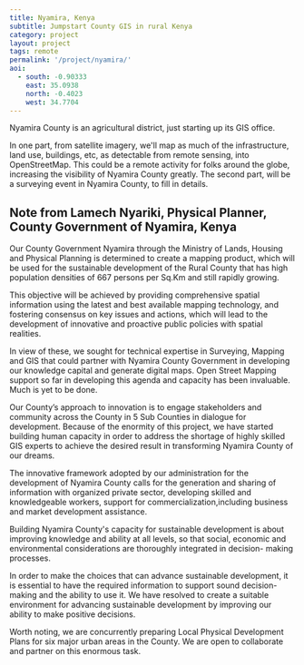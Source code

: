 ```yaml
---
title: Nyamira, Kenya
subtitle: Jumpstart County GIS in rural Kenya
category: project
layout: project
tags: remote
permalink: '/project/nyamira/'
aoi:
  - south: -0.90333
    east: 35.0938
    north: -0.4023
    west: 34.7704
---
```


Nyamira County is an agricultural district, just starting up its GIS office.

In one part, from satellite imagery, we'll map as much of the infrastructure, land use, buildings, etc, as detectable from remote sensing, into OpenStreetMap. This could be a remote activity for folks around the globe, increasing the visibility of Nyamira County greatly. The second part, will be a surveying event in Nyamira County, to fill in details.

## Note from Lamech Nyariki, Physical Planner, County Government of Nyamira, Kenya

Our County Government Nyamira through the Ministry of Lands, Housing and Physical Planning is determined to create a mapping product, which will be used for the sustainable development of the Rural County that has high population densities of 667 persons per Sq.Km and still rapidly growing. 

This objective will be achieved by providing comprehensive spatial information using the latest and best available mapping technology, and fostering consensus on key issues and actions, which will lead to the development of innovative and proactive public policies with spatial realities.

In view of these, we sought for technical expertise in Surveying, Mapping and GIS that could partner with Nyamira County Government in developing our knowledge capital and generate digital maps. Open Street Mapping support so far in developing this agenda and capacity has been invaluable. Much is yet to be done.

Our County’s approach to innovation is to engage stakeholders and community across the County in 5 Sub Counties in dialogue for development. Because of the enormity of this project, we have started building human capacity in order to address the shortage of highly skilled GIS experts to achieve the desired result in transforming Nyamira County of our dreams.

The innovative framework adopted by our administration for the development of Nyamira County calls for the generation and sharing of information with organized private sector, developing skilled and knowledgeable workers, support for commercialization,including business and market development assistance.

Building Nyamira County's capacity for sustainable development is about improving knowledge and ability
at all levels, so that social, economic and environmental
considerations are thoroughly integrated in decision-
making processes.

In order to make the choices that can advance sustainable development, it is essential to have the required information to support sound decision-making and the ability to use it.
We have resolved to create a suitable environment for advancing sustainable development by improving our
ability to make positive decisions. 

Worth noting, we are concurrently preparing Local Physical Development Plans for six major urban areas in the County. We are open to collaborate and partner on this enormous task.
